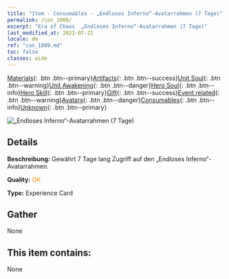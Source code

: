 ```yaml
---
title: "Item - Consumables - „Endloses Inferno“-Avatarrahmen (7 Tage)"
permalink: /con_1009/
excerpt: "Era of Chaos  „Endloses Inferno“-Avatarrahmen (7 Tage)"
last_modified_at: 2021-07-21
locale: de
ref: "con_1009.md"
toc: false
classes: wide
---
```

 [Materials](/ItemsDE/){: .btn .btn--primary}[Artifacts](/ItemsDE/Artifacts/){: .btn .btn--success}[Unit Soul](/ItemsDE/UnitSoul/){: .btn .btn--warning}[Unit Awakening](/ItemsDE/UnitAwakening/){: .btn .btn--danger}[Hero Soul](/ItemsDE/HeroSoul/){: .btn .btn--info}[Hero Skill](/ItemsDE/HeroSkill/){: .btn .btn--primary}[Gift](/ItemsDE/Gift/){: .btn .btn--success}[Event related](/ItemsDE/Events/){: .btn .btn--warning}[Avatars](/ItemsDE/Avatars/){: .btn .btn--danger}[Consumables](/ItemsDE/Consumables/){: .btn .btn--info}[Unknown](/ItemsDE/Unknown/){: .btn .btn--primary}

 ![„Endloses Inferno“-Avatarrahmen (7 Tage)](/images/a/avatarFrame_58.png)

## Details
 **Beschreibung:** Gewährt 7 Tage lang Zugriff auf den „Endloses Inferno“-Avatarrahmen.

 **Quality:** <span style="color: #FF8C00">OK</span>

 **Type:** Experience Card

## Gather

  None

## This item contains:

  None

